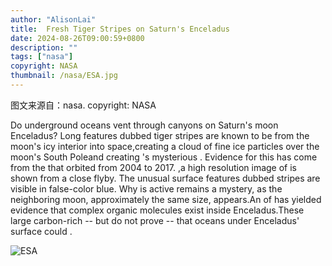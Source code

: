 ```yaml
---
author: "AlisonLai"
title:  Fresh Tiger Stripes on Saturn's Enceladus 
date: 2024-08-26T09:00:59+0800
description: ""
tags: ["nasa"]
copyright: NASA
thumbnail: /nasa/ESA.jpg
---
```

图文来源自：nasa.  copyright: NASA

  Do underground oceans vent through canyons on Saturn's moon Enceladus?  Long features dubbed tiger stripes are known to be from the moon's icy interior into space,creating a cloud of fine ice particles over the moon's South Poleand creating 's mysterious .  Evidence for this has come from the that orbited  from 2004 to 2017.  ,a high resolution image of  is shown from a close flyby.  The unusual surface features dubbed stripes are visible in false-color blue.  Why is active remains a mystery, as the neighboring moon, approximately the same size, appears.An  of  has yielded evidence that complex organic molecules exist inside Enceladus.These large carbon-rich  -- but do not prove -- that oceans under Enceladus' surface could .

![ESA](/nasa/ESA.jpg)